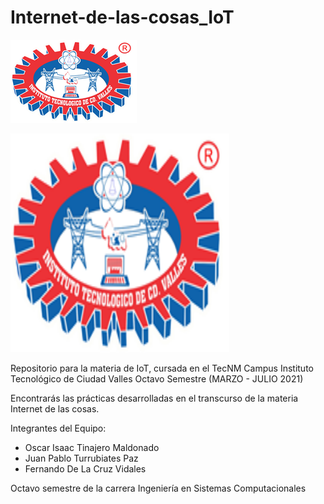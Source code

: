 # Internet-de-las-cosas_IoT

![alt text](https://raw.githubusercontent.com/OscarTinajero117/Internet-de-las-cosas_IoT/master/Imagenes-Tec/Logo-TecValles.png)

<p style="text-algin: center;">
    <img src="Imagenes-Tec/Logo-TecValles.png" width="350" height="350" />
</p>

Repositorio para la materia de IoT, cursada en el TecNM Campus Instituto Tecnológico de Ciudad Valles Octavo Semestre (MARZO - JULIO 2021)

Encontrarás las prácticas desarrolladas en el transcurso de la materia Internet de las cosas.

Integrantes del Equipo:
 * Oscar Isaac Tinajero Maldonado
 * Juan Pablo Turrubiates Paz
 * Fernando De La Cruz Vidales

Octavo semestre de la carrera Ingeniería en Sistemas Computacionales
